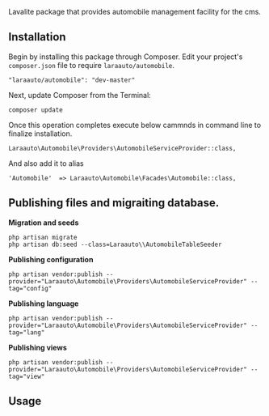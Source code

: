 Lavalite package that provides automobile management facility for the cms.

## Installation

Begin by installing this package through Composer. Edit your project's `composer.json` file to require `laraauto/automobile`.

    "laraauto/automobile": "dev-master"

Next, update Composer from the Terminal:

    composer update

Once this operation completes execute below cammnds in command line to finalize installation.

    Laraauto\Automobile\Providers\AutomobileServiceProvider::class,

And also add it to alias

    'Automobile'  => Laraauto\Automobile\Facades\Automobile::class,

## Publishing files and migraiting database.

**Migration and seeds**

    php artisan migrate
    php artisan db:seed --class=Laraauto\\AutomobileTableSeeder

**Publishing configuration**

    php artisan vendor:publish --provider="Laraauto\Automobile\Providers\AutomobileServiceProvider" --tag="config"

**Publishing language**

    php artisan vendor:publish --provider="Laraauto\Automobile\Providers\AutomobileServiceProvider" --tag="lang"

**Publishing views**

    php artisan vendor:publish --provider="Laraauto\Automobile\Providers\AutomobileServiceProvider" --tag="view"


## Usage


